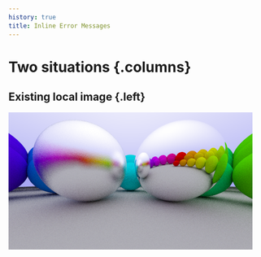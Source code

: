 ```yaml
---
history: true
title: Inline Error Messages
---
```


# Two situations {.columns}

## Existing local image {.left}

![You know this image by now.](include/06-metal.png)

<!--
## Non-existing local image  {.right}

![This is wishful thinking.](include/06-heavy-metal.png)

# Image with incorrect URL

![A non existing (local) image.](this-does-not-exist.png)

# Empty image URL

![]()
-->
